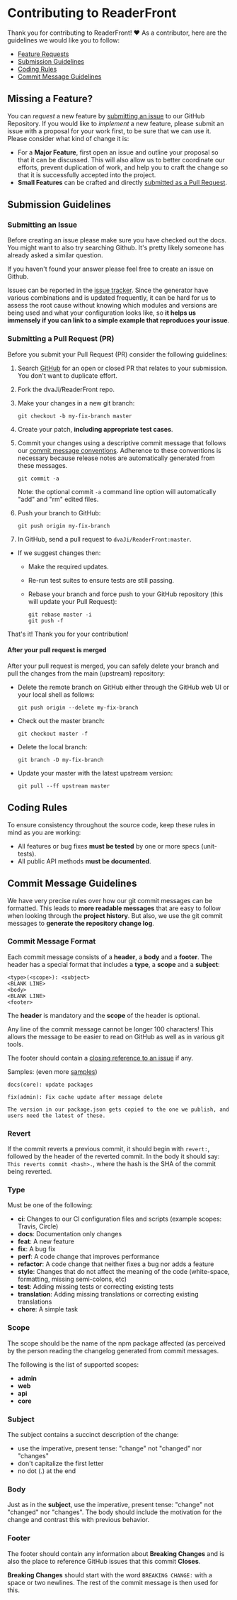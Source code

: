 # Contributing to ReaderFront

Thank you for contributing to ReaderFront! ❤️ As a contributor, here are the guidelines we would like you to follow:

- [Feature Requests](#feature)
- [Submission Guidelines](#submit)
- [Coding Rules](#rules)
- [Commit Message Guidelines](#commit)

## <a name="feature"></a> Missing a Feature?

You can _request_ a new feature by [submitting an issue](#submit-issue) to our GitHub
Repository. If you would like to _implement_ a new feature, please submit an issue with
a proposal for your work first, to be sure that we can use it.
Please consider what kind of change it is:

- For a **Major Feature**, first open an issue and outline your proposal so that it can be
  discussed. This will also allow us to better coordinate our efforts, prevent duplication of work,
  and help you to craft the change so that it is successfully accepted into the project.
- **Small Features** can be crafted and directly [submitted as a Pull Request](#submit-pr).

## <a name="submit"></a> Submission Guidelines

### <a name="submit-issue"></a> Submitting an Issue

Before creating an issue please make sure you have checked out the docs. You might want to also try searching Github. It's pretty likely someone has already asked a similar question.

If you haven't found your answer please feel free to create an issue on Github.

Issues can be reported in the [issue tracker](https://github.com/dvaJi/ReaderFront/issues). Since the generator have various combinations and is updated frequently, it can be hard for us to assess the root cause without knowing which modules and versions are being used and what your configuration looks like, so **it helps us immensely if you can link to a simple example that reproduces your issue**.

### <a name="submit-pr"></a> Submitting a Pull Request (PR)

Before you submit your Pull Request (PR) consider the following guidelines:

1.  Search [GitHub](https://github.com/dvaJi/ReaderFront/pulls) for an open or closed PR
    that relates to your submission. You don't want to duplicate effort.
2.  Fork the dvaJi/ReaderFront repo.
3.  Make your changes in a new git branch:

    ```shell
    git checkout -b my-fix-branch master
    ```

4.  Create your patch, **including appropriate test cases**.
5.  Commit your changes using a descriptive commit message that follows our
    [commit message conventions](#commit). Adherence to these conventions
    is necessary because release notes are automatically generated from these messages.

    ```shell
    git commit -a
    ```

    Note: the optional commit `-a` command line option will automatically "add" and "rm" edited files.

6.  Push your branch to GitHub:

    ```shell
    git push origin my-fix-branch
    ```

7.  In GitHub, send a pull request to `dvaJi/ReaderFront:master`.

- If we suggest changes then:

  - Make the required updates.
  - Re-run test suites to ensure tests are still passing.
  - Rebase your branch and force push to your GitHub repository (this will update your Pull Request):

    ```shell
    git rebase master -i
    git push -f
    ```

That's it! Thank you for your contribution!

#### After your pull request is merged

After your pull request is merged, you can safely delete your branch and pull the changes
from the main (upstream) repository:

- Delete the remote branch on GitHub either through the GitHub web UI or your local shell as follows:

  ```shell
  git push origin --delete my-fix-branch
  ```

- Check out the master branch:

  ```shell
  git checkout master -f
  ```

- Delete the local branch:

  ```shell
  git branch -D my-fix-branch
  ```

- Update your master with the latest upstream version:

  ```shell
  git pull --ff upstream master
  ```

## <a name="rules"></a> Coding Rules

To ensure consistency throughout the source code, keep these rules in mind as you are working:

- All features or bug fixes **must be tested** by one or more specs (unit-tests).
- All public API methods **must be documented**.

## <a name="commit"></a> Commit Message Guidelines

We have very precise rules over how our git commit messages can be formatted. This leads to **more
readable messages** that are easy to follow when looking through the **project history**. But also,
we use the git commit messages to **generate the repository change log**.

### Commit Message Format

Each commit message consists of a **header**, a **body** and a **footer**. The header has a special
format that includes a **type**, a **scope** and a **subject**:

```
<type>(<scope>): <subject>
<BLANK LINE>
<body>
<BLANK LINE>
<footer>
```

The **header** is mandatory and the **scope** of the header is optional.

Any line of the commit message cannot be longer 100 characters! This allows the message to be easier
to read on GitHub as well as in various git tools.

The footer should contain a [closing reference to an issue](https://help.github.com/articles/closing-issues-via-commit-messages/) if any.

Samples: (even more [samples](https://github.com/dvaJi/ReaderFront/commits/master))

```
docs(core): update packages
```

```
fix(admin): Fix cache update after message delete

The version in our package.json gets copied to the one we publish, and users need the latest of these.
```

### Revert

If the commit reverts a previous commit, it should begin with `revert:`, followed by the header of the reverted commit. In the body it should say: `This reverts commit <hash>.`, where the hash is the SHA of the commit being reverted.

### Type

Must be one of the following:

- **ci**: Changes to our CI configuration files and scripts (example scopes: Travis, Circle)
- **docs**: Documentation only changes
- **feat**: A new feature
- **fix**: A bug fix
- **perf**: A code change that improves performance
- **refactor**: A code change that neither fixes a bug nor adds a feature
- **style**: Changes that do not affect the meaning of the code (white-space, formatting, missing semi-colons, etc)
- **test**: Adding missing tests or correcting existing tests
- **translation**: Adding missing translations or correcting existing translations
- **chore**: A simple task

### Scope

The scope should be the name of the npm package affected (as perceived by the person reading the changelog generated from commit messages.

The following is the list of supported scopes:

- **admin**
- **web**
- **api**
- **core**

### Subject

The subject contains a succinct description of the change:

- use the imperative, present tense: "change" not "changed" nor "changes"
- don't capitalize the first letter
- no dot (.) at the end

### Body

Just as in the **subject**, use the imperative, present tense: "change" not "changed" nor "changes".
The body should include the motivation for the change and contrast this with previous behavior.

### Footer

The footer should contain any information about **Breaking Changes** and is also the place to
reference GitHub issues that this commit **Closes**.

**Breaking Changes** should start with the word `BREAKING CHANGE:` with a space or two newlines. The rest of the commit message is then used for this.
